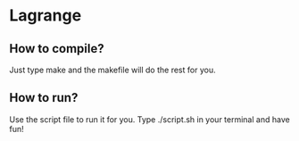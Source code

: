 # Lagrange

## How to compile?
Just type make and the makefile will do the rest for you.

## How to run?
Use the script file to run it for you. Type ./script.sh in your terminal and have fun!
